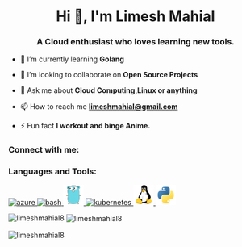 <h1 align="center">Hi 👋, I'm Limesh Mahial</h1>
<h3 align="center">A Cloud enthusiast who loves learning new tools.</h3>

- 🌱 I’m currently learning **Golang**

- 👯 I’m looking to collaborate on **Open Source Projects**

- 💬 Ask me about **Cloud Computing,Linux or anything**

- 📫 How to reach me **limeshmahial@gmail.com**

- ⚡ Fun fact **I workout and binge Anime.**

<h3 align="left">Connect with me:</h3>
<p align="left">
</p>

<h3 align="left">Languages and Tools:</h3>
<p align="left"> <a href="https://azure.microsoft.com/en-in/" target="_blank" rel="noreferrer"> <img src="https://www.vectorlogo.zone/logos/microsoft_azure/microsoft_azure-icon.svg" alt="azure" width="40" height="40"/> </a> <a href="https://www.gnu.org/software/bash/" target="_blank" rel="noreferrer"> <img src="https://www.vectorlogo.zone/logos/gnu_bash/gnu_bash-icon.svg" alt="bash" width="40" height="40"/> </a> <a href="https://golang.org" target="_blank" rel="noreferrer"> <img src="https://raw.githubusercontent.com/devicons/devicon/master/icons/go/go-original.svg" alt="go" width="40" height="40"/> </a> <a href="https://kubernetes.io" target="_blank" rel="noreferrer"> <img src="https://www.vectorlogo.zone/logos/kubernetes/kubernetes-icon.svg" alt="kubernetes" width="40" height="40"/> </a> <a href="https://www.linux.org/" target="_blank" rel="noreferrer"> <img src="https://raw.githubusercontent.com/devicons/devicon/master/icons/linux/linux-original.svg" alt="linux" width="40" height="40"/> </a> <a href="https://www.python.org" target="_blank" rel="noreferrer"> <img src="https://raw.githubusercontent.com/devicons/devicon/master/icons/python/python-original.svg" alt="python" width="40" height="40"/> </a> </p>

<p><img align="left" src="https://github-readme-stats.vercel.app/api/top-langs?username=limeshmahial8&show_icons=true&locale=en&layout=compact" alt="limeshmahial8" /></p>

<p>&nbsp;<img align="center" src="https://github-readme-stats.vercel.app/api?username=limeshmahial8&show_icons=true&locale=en" alt="limeshmahial8" /></p>

<p><img align="center" src="https://github-readme-streak-stats.herokuapp.com/?user=limeshmahial8&" alt="limeshmahial8" /></p>

